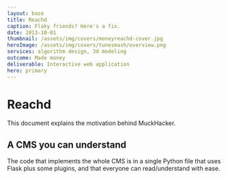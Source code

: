 ```yaml
---
layout: base
title: Reachd
caption: Flaky friends? Here's a fix.
date: 2013-10-01
thumbnail: /assets/img/covers/moneyreachd-cover.jpg
heroImage: /assets/img/covers/tunesmash/overview.png
services: algorithm design, 3d modeling
outcome: Made money
deliverable: Interactive web application
hero: primary
---
```


# Reachd

This document explains the motivation behind MuckHacker.

## A CMS you can understand

The code that implements the whole CMS is in a single Python file that uses Flask plus some plugins, and that everyone can read/understand with ease.
